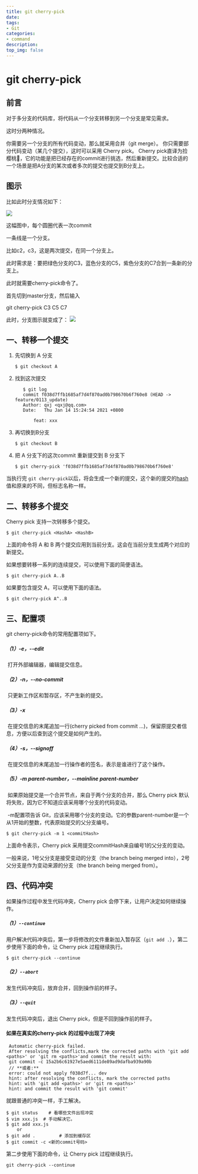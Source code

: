 ```yaml
---
title: git cherry-pick
date:
tags: 
- Git
categories:
- command
description:
top_img: false
---
```


# git cherry-pick

## 前言

对于多分支的代码库，将代码从一个分支转移到另一个分支是常见需求。

这时分两种情况。

你需要另一个分支的所有代码变动，那么就采用合并（git merge）。
你只需要部分代码变动（某几个提交），这时可以采用 Cherry pick。
Cherry pick直译为捡樱桃🍒，它的功能是把已经存在的commit进行挑选，然后重新提交。比较合适的一个场景是把A分支的某次或者多次的提交也提交到B分支上。

## 图示

比如此时分支情况如下：

![](media/a7d7fe639765492abea6951ae25170c8.png)

这幅图中，每个圆圈代表一次commit

一条线是一个分支。

比如c2，c3，这是两次提交，在同一个分支上。

此时需求是：要把绿色分支的C3，蓝色分支的C5，紫色分支的C7合到一条新的分支上。

此时就需要cherry-pick命令了。

首先切到master分支，然后输入

git cherry-pick C3 C5 C7

此时，分支图示就变成了：
![](media/30f3d615cb354306a900383295ef8166.png)

## 一、转移一个提交

1. 先切换到 A 分支

   ```git
   $ git checkout A
   ```

2. 找到这次提交

   ```
      $ git log
      commit f038d7ffb1685af7d4f870ad0b798670b6f760e8 (HEAD -> feature/0113_update)
      Author: qxj <qxj@qq.com>
      Date:   Thu Jan 14 15:24:54 2021 +0800
      
          feat: xxx
   ```

3. 再切换到B分支

   ```
   $ git checkout B
   ```

4. 把 A 分支下的这次commit 重新提交到 B 分支下

   ```
   $ git cherry-pick 'f038d7ffb1685af7d4f870ad0b798670b6f760e8'
   ```

当执行完 `git cherry-pick`以后，将会生成一个新的提交，这个新的提交的[hash](https://so.csdn.net/so/search?q=hash&spm=1001.2101.3001.7020)值和原来的不同，但标志名称一样。

## 二、转移多个提交

Cherry pick 支持一次转移多个提交。

```
$ git cherry-pick <HashA> <HashB>
```

上面的命令将 A 和 B 两个提交应用到当前分支。这会在当前分支生成两个对应的新提交。

如果想要转移一系列的连续提交，可以使用下面的简便语法。

```
$ git cherry-pick A..B 
```

如果要包含提交 A，可以使用下面的语法。

```
$ git cherry-pick A^..B 
```

## 三、配置项

git cherry-pick命令的常用配置项如下。

##### （1）-e，--edit

​	打开外部编辑器，编辑提交信息。

##### （2）-n，--no-commit

​	只更新工作区和暂存区，不产生新的提交。

##### （3）-x

​	在提交信息的末尾追加一行(cherry picked from commit ...)，保留原提交者信息，方便以后查到这个提交是如何产生的。

##### （4）-s，--signoff

​	在提交信息的末尾追加一行操作者的签名，表示是谁进行了这个操作。

##### （5）-m parent-number，--mainline parent-number

​	如果原始提交是一个合并节点，来自于两个分支的合并，那么 Cherry pick 默认将失败，因为它不知道应该采用哪个分支的代码变动。

​	-m配置项告诉 Git，应该采用哪个分支的变动。它的参数parent-number是一个从1开始的整数，代表原始提交的父分支编号。

```
$ git cherry-pick -m 1 <commitHash>
```

上面命令表示，Cherry pick 采用提交commitHash来自编号1的父分支的变动。

一般来说，1号父分支是接受变动的分支（the branch being merged into），2号父分支是作为变动来源的分支（the branch being merged from）。

## 四、代码冲突

如果操作过程中发生代码冲突，Cherry pick 会停下来，让用户决定如何继续操作。

##### **（1）`--continue`**

用户解决代码冲突后，第一步将修改的文件重新加入暂存区（`git add .`），第二步使用下面的命令，让 Cherry pick 过程继续执行。

```
$ git cherry-pick --continue
```

##### **（2）`--abort`**

发生代码冲突后，放弃合并，回到操作前的样子。

##### **（3）`--quit`**

发生代码冲突后，退出 Cherry pick，但是不回到操作前的样子。

#### 如果在真实的cherry-pick 的过程中出现了冲突

```
 Automatic cherry-pick failed.
 After resolving the conflicts,mark the corrected paths with 'git add <paths>' or 'git rm <paths>'and commit the result with:
 git commit -c 15a2b6c61927e5aed6111de89ad9dafba939a90b
 // **或者:**
 error: could not apply f038d7f... dev
 hint: after resolving the conflicts, mark the corrected paths
 hint: with 'git add <paths>' or 'git rm <paths>'
 hint: and commit the result with 'git commit'
```

就跟普通的冲突一样，手工解决。

```
$ git status    # 看哪些文件出现冲突
$ vim xxx.js  # 手动解决它。
$ git add xxx.js
	or
$ git add .			# 添加到缓存区
$ git commit -c <新的commit号码>
```

第二步使用下面的命令，让 Cherry pick 过程继续执行。

```
git cherry-pick --continue
```


